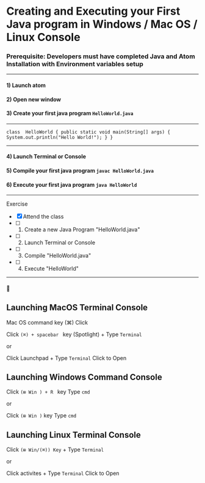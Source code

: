 # Creating and Executing your First Java program in Windows / Mac OS / Linux Console

### **Prerequisite:** Developers must have completed Java and Atom Installation with Environment variables setup

---

#### 1) Launch atom

#### 2) Open new window

#### 3) Create your first java program `HelloWorld.java`

---

`class  HelloWorld
{
    public static void main(String[] args)
    {
        System.out.println("Hello World!");
    }
}
`

---

#### 4) Launch Terminal or Console

#### 5) Compile your first java program `javac HelloWorld.java`

#### 6) Execute your first java program `java HelloWorld`
---

Exercise
- [x] Attend the class
- [ ] 1) Create a new Java Program "HelloWorld.java"
- [ ] 2) Launch Terminal or Console
- [ ] 3) Compile "HelloWorld.java"
- [ ] 4) Execute "HelloWorld"

---

#### :memo:

## Launching MacOS Terminal Console  

Mac OS command key (⌘)
Click

Click `(⌘) + spacebar ` key (Spotlight) + Type `Terminal`

or

Click Launchpad + Type `Terminal` Click to Open


## Launching Windows Command Console  

Click `(⊞ Win ) + R ` key Type `cmd`

or

Click `(⊞ Win )` key Type `cmd`


## Launching Linux Terminal Console  

Click  `(⊞ Win/(⌘)) Key` + Type `Terminal`

or

Click activites + Type `Terminal` Click to Open
